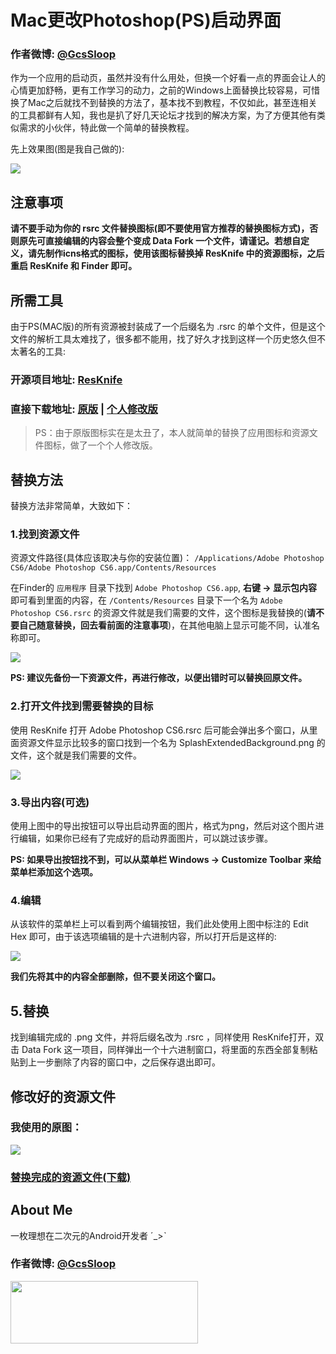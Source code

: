 # Mac更改Photoshop(PS)启动界面

### 作者微博: [@GcsSloop](http://weibo.com/GcsSloop)

作为一个应用的启动页，虽然并没有什么用处，但换一个好看一点的界面会让人的心情更加舒畅，更有工作学习的动力，之前的Windows上面替换比较容易，可惜换了Mac之后就找不到替换的方法了，基本找不到教程，不仅如此，甚至连相关的工具都鲜有人知，我也是扒了好几天论坛才找到的解决方案，为了方便其他有类似需求的小伙伴，特此做一个简单的替换教程。

先上效果图(图是我自己做的):

![](https://raw.githubusercontent.com/GcsSloop/MacDeveloper/res/Skill/res/PsChangeSplash(Mac)/01.png)

## 注意事项

**请不要手动为你的 rsrc 文件替换图标(即不要使用官方推荐的替换图标方式)，否则原先可直接编辑的内容会整个变成 Data Fork 一个文件，请谨记。若想自定义，请先制作icns格式的图标，使用该图标替换掉 ResKnife 中的资源图标，之后重启 ResKnife 和 Finder 即可。**


## 所需工具

由于PS(MAC版)的所有资源被封装成了一个后缀名为 .rsrc 的单个文件，但是这个文件的解析工具太难找了，很多都不能用，找了好久才找到这样一个历史悠久但不太著名的工具:

### 开源项目地址: [ResKnife](https://github.com/slobo/ResKnife)

### 直接下载地址: [原版](https://github.com/downloads/slobo/ResKnife/ResKnife%20Cocoa.zip) | [个人修改版](https://raw.githubusercontent.com/GcsSloop/MacDeveloper/res/Skill/res/PsChangeSplash(Mac)/ResKnife%20Cocoa.app.zip)

> PS：由于原版图标实在是太丑了，本人就简单的替换了应用图标和资源文件图标，做了一个个人修改版。

## 替换方法

替换方法非常简单，大致如下：

### 1.找到资源文件

资源文件路径(具体应该取决与你的安装位置)： `/Applications/Adobe Photoshop CS6/Adobe Photoshop CS6.app/Contents/Resources`

在Finder的 `应用程序` 目录下找到 `Adobe Photoshop CS6.app`, **右键 -> 显示包内容** 即可看到里面的内容，在 `/Contents/Resources` 目录下一个名为 `Adobe Photoshop CS6.rsrc` 的资源文件就是我们需要的文件，这个图标是我替换的(**请不要自己随意替换，回去看前面的注意事项**)，在其他电脑上显示可能不同，认准名称即可。

![](https://raw.githubusercontent.com/GcsSloop/MacDeveloper/res/Skill/res/PsChangeSplash(Mac)/02.png)

**PS: 建议先备份一下资源文件，再进行修改，以便出错时可以替换回原文件。**

### 2.打开文件找到需要替换的目标

使用 ResKnife 打开 Adobe Photoshop CS6.rsrc 后可能会弹出多个窗口，从里面资源文件显示比较多的窗口找到一个名为 SplashExtendedBackground.png 的文件，这个就是我们需要的文件。

![](https://raw.githubusercontent.com/GcsSloop/MacDeveloper/res/Skill/res/PsChangeSplash(Mac)/03.png)

### 3.导出内容(可选)

使用上图中的导出按钮可以导出启动界面的图片，格式为png，然后对这个图片进行编辑，如果你已经有了完成好的启动界面图片，可以跳过该步骤。

**PS: 如果导出按钮找不到，可以从菜单栏 Windows -> Customize Toolbar 来给菜单栏添加这个选项。**

### 4.编辑

从该软件的菜单栏上可以看到两个编辑按钮，我们此处使用上图中标注的 Edit Hex 即可，由于该选项编辑的是十六进制内容，所以打开后是这样的:

![](https://raw.githubusercontent.com/GcsSloop/MacDeveloper/res/Skill/res/PsChangeSplash(Mac)/04.png)

**我们先将其中的内容全部删除，但不要关闭这个窗口。**

## 5.替换

找到编辑完成的 .png 文件，并将后缀名改为 .rsrc ，同样使用 ResKnife打开，双击 Data Fork 这一项目，同样弹出一个十六进制窗口，将里面的东西全部复制粘贴到上一步删除了内容的窗口中，之后保存退出即可。


## 修改好的资源文件

### 我使用的原图：

![](https://raw.githubusercontent.com/GcsSloop/MacDeveloper/res/Skill/res/PsChangeSplash(Mac)/SplashExtendedBackground.png)

### [替换完成的资源文件(下载)](https://raw.githubusercontent.com/GcsSloop/MacDeveloper/res/Skill/res/PsChangeSplash(Mac)/Adobe%20Photoshop%20CS6.rsrc)

## About Me

一枚理想在二次元的Android开发者 ˊ_>ˋ

### 作者微博: [@GcsSloop](http://weibo.com/GcsSloop)

<a href="https://github.com/GcsSloop/README/blob/master/README.md" target="_blank"> <img src="http://ww4.sinaimg.cn/large/005Xtdi2gw1f1qn89ihu3j315o0dwwjc.jpg" width=300 height=100 /> </a>
